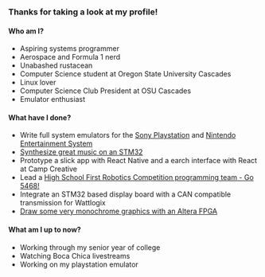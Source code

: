 ### Thanks for taking a look at my profile!

#### Who am I?
- Aspiring systems programmer
- Aerospace and Formula 1 nerd
- Unabashed rustacean
- Computer Science student at Oregon State University Cascades
- Linux lover 
- Computer Science Club President at OSU Cascades 
- Emulator enthusiast

#### What have I done?
- Write full system emulators for the [Sony Playstation](https://github.com/Colin-Suckow/vaporstation) and [Nintendo Entertainment System](https://github.com/Colin-Suckow/rust-nes)
- [Synthesize great music on an STM32](https://github.com/Colin-Suckow/STM32_Synth)
- Prototype a slick app with React Native and a earch interface with React at Camp Creative
- Lead a [High School First Robotics Competition programming team - Go 5468!](https://summitrobotics.com/)
- Integrate an STM32 based display board with a CAN compatible transmission for Wattlogix
- [Draw some very monochrome graphics with an Altera FPGA](https://github.com/Colin-Suckow/fpga_vga_display)

#### What am I up to now?
- Working through my senior year of college
- Watching Boca Chica livestreams
- Working on my playstation emulator
